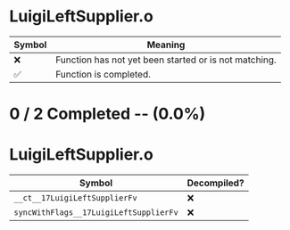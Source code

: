 # LuigiLeftSupplier.o
| Symbol | Meaning 
| ------------- | ------------- 
| :x: | Function has not yet been started or is not matching. 
| :white_check_mark: | Function is completed. 


# 0 / 2 Completed -- (0.0%)
# LuigiLeftSupplier.o
| Symbol | Decompiled? |
| ------------- | ------------- |
| `__ct__17LuigiLeftSupplierFv` | :x: |
| `syncWithFlags__17LuigiLeftSupplierFv` | :x: |
